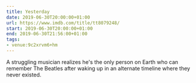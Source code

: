 ```yaml
---
title: Yesterday
date: 2019-06-30T20:00:00+01:00
url: https://www.imdb.com/title/tt8079248/
start: 2019-06-30T20:00:00+01:00
end: 2019-06-30T21:56:00+01:00
tags:
- venue:9c2xrvm6+hm
---
```

A struggling musician realizes he's the only person on Earth who can remember The Beatles after waking up in an alternate timeline where they never existed.
